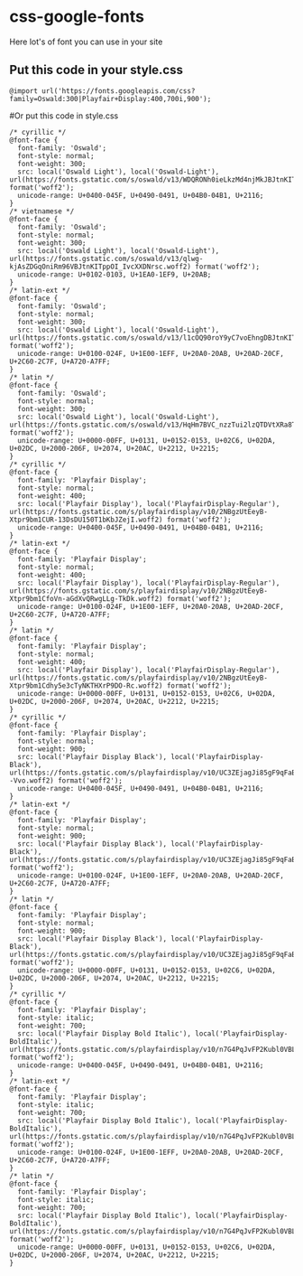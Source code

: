 # css-google-fonts
Here lot's of font you can use in your site

## Put this code in your style.css
	@import url('https://fonts.googleapis.com/css?family=Oswald:300|Playfair+Display:400,700i,900');

#Or put this code in style.css

	/* cyrillic */
	@font-face {
	  font-family: 'Oswald';
	  font-style: normal;
	  font-weight: 300;
	  src: local('Oswald Light'), local('Oswald-Light'), url(https://fonts.gstatic.com/s/oswald/v13/WDQRONh0ieLkzMd4njMkJBJtnKITppOI_IvcXXDNrsc.woff2) format('woff2');
	  unicode-range: U+0400-045F, U+0490-0491, U+04B0-04B1, U+2116;
	}
	/* vietnamese */
	@font-face {
	  font-family: 'Oswald';
	  font-style: normal;
	  font-weight: 300;
	  src: local('Oswald Light'), local('Oswald-Light'), url(https://fonts.gstatic.com/s/oswald/v13/qlwg-kjAsZDGqOniRm96VBJtnKITppOI_IvcXXDNrsc.woff2) format('woff2');
	  unicode-range: U+0102-0103, U+1EA0-1EF9, U+20AB;
	}
	/* latin-ext */
	@font-face {
	  font-family: 'Oswald';
	  font-style: normal;
	  font-weight: 300;
	  src: local('Oswald Light'), local('Oswald-Light'), url(https://fonts.gstatic.com/s/oswald/v13/l1cOQ90roY9yC7voEhngDBJtnKITppOI_IvcXXDNrsc.woff2) format('woff2');
	  unicode-range: U+0100-024F, U+1E00-1EFF, U+20A0-20AB, U+20AD-20CF, U+2C60-2C7F, U+A720-A7FF;
	}
	/* latin */
	@font-face {
	  font-family: 'Oswald';
	  font-style: normal;
	  font-weight: 300;
	  src: local('Oswald Light'), local('Oswald-Light'), url(https://fonts.gstatic.com/s/oswald/v13/HqHm7BVC_nzzTui2lzQTDVtXRa8TVwTICgirnJhmVJw.woff2) format('woff2');
	  unicode-range: U+0000-00FF, U+0131, U+0152-0153, U+02C6, U+02DA, U+02DC, U+2000-206F, U+2074, U+20AC, U+2212, U+2215;
	}
	/* cyrillic */
	@font-face {
	  font-family: 'Playfair Display';
	  font-style: normal;
	  font-weight: 400;
	  src: local('Playfair Display'), local('PlayfairDisplay-Regular'), url(https://fonts.gstatic.com/s/playfairdisplay/v10/2NBgzUtEeyB-Xtpr9bm1CUR-13DsDU150T1bKbJZejI.woff2) format('woff2');
	  unicode-range: U+0400-045F, U+0490-0491, U+04B0-04B1, U+2116;
	}
	/* latin-ext */
	@font-face {
	  font-family: 'Playfair Display';
	  font-style: normal;
	  font-weight: 400;
	  src: local('Playfair Display'), local('PlayfairDisplay-Regular'), url(https://fonts.gstatic.com/s/playfairdisplay/v10/2NBgzUtEeyB-Xtpr9bm1CfoVn-aGdXvQRwgLLg-TkDk.woff2) format('woff2');
	  unicode-range: U+0100-024F, U+1E00-1EFF, U+20A0-20AB, U+20AD-20CF, U+2C60-2C7F, U+A720-A7FF;
	}
	/* latin */
	@font-face {
	  font-family: 'Playfair Display';
	  font-style: normal;
	  font-weight: 400;
	  src: local('Playfair Display'), local('PlayfairDisplay-Regular'), url(https://fonts.gstatic.com/s/playfairdisplay/v10/2NBgzUtEeyB-Xtpr9bm1Cdhy5e3cTyNKTHXrP9DO-Rc.woff2) format('woff2');
	  unicode-range: U+0000-00FF, U+0131, U+0152-0153, U+02C6, U+02DA, U+02DC, U+2000-206F, U+2074, U+20AC, U+2212, U+2215;
	}
	/* cyrillic */
	@font-face {
	  font-family: 'Playfair Display';
	  font-style: normal;
	  font-weight: 900;
	  src: local('Playfair Display Black'), local('PlayfairDisplay-Black'), url(https://fonts.gstatic.com/s/playfairdisplay/v10/UC3ZEjagJi85gF9qFaBgIJDIFf5Wheh9SWCUqp--Vvo.woff2) format('woff2');
	  unicode-range: U+0400-045F, U+0490-0491, U+04B0-04B1, U+2116;
	}
	/* latin-ext */
	@font-face {
	  font-family: 'Playfair Display';
	  font-style: normal;
	  font-weight: 900;
	  src: local('Playfair Display Black'), local('PlayfairDisplay-Black'), url(https://fonts.gstatic.com/s/playfairdisplay/v10/UC3ZEjagJi85gF9qFaBgIJulvK9r9ZyXR2Qi4DVS52A.woff2) format('woff2');
	  unicode-range: U+0100-024F, U+1E00-1EFF, U+20A0-20AB, U+20AD-20CF, U+2C60-2C7F, U+A720-A7FF;
	}
	/* latin */
	@font-face {
	  font-family: 'Playfair Display';
	  font-style: normal;
	  font-weight: 900;
	  src: local('Playfair Display Black'), local('PlayfairDisplay-Black'), url(https://fonts.gstatic.com/s/playfairdisplay/v10/UC3ZEjagJi85gF9qFaBgIMGhQI7v0ryGuSQ4oDzNyds.woff2) format('woff2');
	  unicode-range: U+0000-00FF, U+0131, U+0152-0153, U+02C6, U+02DA, U+02DC, U+2000-206F, U+2074, U+20AC, U+2212, U+2215;
	}
	/* cyrillic */
	@font-face {
	  font-family: 'Playfair Display';
	  font-style: italic;
	  font-weight: 700;
	  src: local('Playfair Display Bold Italic'), local('PlayfairDisplay-BoldItalic'), url(https://fonts.gstatic.com/s/playfairdisplay/v10/n7G4PqJvFP2Kubl0VBLDEMjNOE6OIchc6xEWGp4AFzI.woff2) format('woff2');
	  unicode-range: U+0400-045F, U+0490-0491, U+04B0-04B1, U+2116;
	}
	/* latin-ext */
	@font-face {
	  font-family: 'Playfair Display';
	  font-style: italic;
	  font-weight: 700;
	  src: local('Playfair Display Bold Italic'), local('PlayfairDisplay-BoldItalic'), url(https://fonts.gstatic.com/s/playfairdisplay/v10/n7G4PqJvFP2Kubl0VBLDEGfg93gVtA75Tg3Rp7v1E0k.woff2) format('woff2');
	  unicode-range: U+0100-024F, U+1E00-1EFF, U+20A0-20AB, U+20AD-20CF, U+2C60-2C7F, U+A720-A7FF;
	}
	/* latin */
	@font-face {
	  font-family: 'Playfair Display';
	  font-style: italic;
	  font-weight: 700;
	  src: local('Playfair Display Bold Italic'), local('PlayfairDisplay-BoldItalic'), url(https://fonts.gstatic.com/s/playfairdisplay/v10/n7G4PqJvFP2Kubl0VBLDEBZeN5y77JNHCKkhVNuYRJ4.woff2) format('woff2');
	  unicode-range: U+0000-00FF, U+0131, U+0152-0153, U+02C6, U+02DA, U+02DC, U+2000-206F, U+2074, U+20AC, U+2212, U+2215;
	}